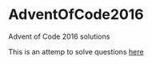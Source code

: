 # AdventOfCode2016
Advent of Code 2016 solutions

This is an attemp to solve questions [here](http://adventofcode.com/2016)
